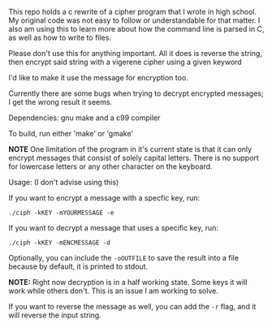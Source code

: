 This repo holds a c rewrite of a cipher program that I wrote in high
school. My original code was not easy to follow or understandable for that
matter. I also am using this to learn more about how the command line
is parsed in C, as well as how to write to files.

Please don't use this for anything important. All it does is reverse the
string, then encrypt said string with a vigerene cipher using a given keyword

I'd like to make it use the message for encryption too.

Currently there are some bugs when trying to decrypt encrypted messages;
I get the wrong result it seems.

Dependencies: gnu make and a c99 compiler

To build, run either 'make' or 'gmake'

**NOTE**
One limitation of the program in it's current state is that it can only
encrypt messages that consist of solely capital letters. There is no
support for lowercase letters or any other character on the keyboard.

Usage: (I don't advise using this)

If you want to encrypt a message with a specfic key, run:
```
./ciph -kKEY -mYOURMESSAGE -e
```

If you want to decrypt a message that uses a specific key, run:
```
./ciph -kKEY -mENCMESSAGE -d
```

Optionally, you can include the `-oOUTFILE` to save the result into a file
because by default, it is printed to stdout.

**NOTE:** Right now decryption is in a half working state. Some keys it will work
while others don't. This is an issue I am working to solve.

If you want to reverse the message as well, you can add the `-r` flag, and it will
reverse the input string.
